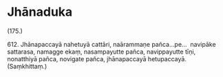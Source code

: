 # Jhānaduka

(175.)

612\. Jhānapaccayā nahetuyā cattāri, naārammaṇe pañca…pe…  navipāke sattarasa, namagge ekaṃ, nasampayutte pañca, navippayutte tīṇi, nonatthiyā pañca, novigate pañca, jhānapaccayā hetupaccayā. (Saṃkhittaṃ.)
